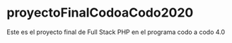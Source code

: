 # proyectoFinalCodoaCodo2020
Este es el proyecto final de Full Stack PHP en el programa codo a codo 4.0
